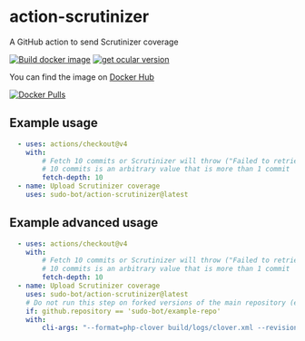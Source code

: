 # action-scrutinizer

A GitHub action to send Scrutinizer coverage

[![Build docker image](https://github.com/sudo-bot/action-scrutinizer/actions/workflows/build.yml/badge.svg)](https://github.com/sudo-bot/action-scrutinizer/actions/workflows/build.yml)
[![get ocular version](https://github.com/sudo-bot/action-scrutinizer/actions/workflows/ocular.yml/badge.svg)](https://github.com/sudo-bot/action-scrutinizer/actions/workflows/ocular.yml)

You can find the image on [Docker Hub](https://hub.docker.com/r/botsudo/action-scrutinizer)

[![Docker Pulls](https://img.shields.io/docker/pulls/botsudo/action-scrutinizer.svg)](https://hub.docker.com/r/botsudo/action-scrutinizer)

## Example usage

```yml
  - uses: actions/checkout@v4
    with:
        # Fetch 10 commits or Scrutinizer will throw ("Failed to retrieve commit parents. If you use a shallow git checkout, please checkout at least a depth of one."), see: RepositoryIntrospector at scrutinizer-ci/ocular GitHub repository
        # 10 commits is an arbitrary value that is more than 1 commit
        fetch-depth: 10
  - name: Upload Scrutinizer coverage
    uses: sudo-bot/action-scrutinizer@latest
```

## Example advanced usage

```yml
  - uses: actions/checkout@v4
    with:
        # Fetch 10 commits or Scrutinizer will throw ("Failed to retrieve commit parents. If you use a shallow git checkout, please checkout at least a depth of one."), see: RepositoryIntrospector at scrutinizer-ci/ocular GitHub repository
        # 10 commits is an arbitrary value that is more than 1 commit
        fetch-depth: 10
  - name: Upload Scrutinizer coverage
    uses: sudo-bot/action-scrutinizer@latest
    # Do not run this step on forked versions of the main repository (example: contributor forks)
    if: github.repository == 'sudo-bot/example-repo'
    with:
        cli-args: "--format=php-clover build/logs/clover.xml --revision=${{ github.event.pull_request.head.sha || github.sha }}"
```

